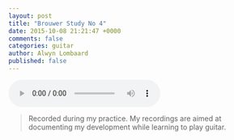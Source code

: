 ```yaml
---
layout: post
title: "Brouwer Study No 4"
date: 2015-10-08 21:21:47 +0000
comments: false
categories: guitar
author: Alwyn Lombaard
published: false
---
```


<audio controls>
  <source src="/music/Brouwer_Study_No_4_20151008_212308.mp3" type="audio/mpeg">
</audio>


>Recorded during my practice. My recordings are aimed at documenting my development while learning to play guitar. 